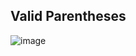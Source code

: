 ## Valid Parentheses

![image](https://github.com/karpo27/LeetCode_Python/assets/54405665/c0b2f00d-5119-4a5a-9409-ab5cd792550b)
